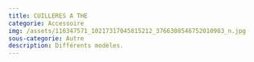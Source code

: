```yaml
---
title: CUILLERES A THE
categorie: Accessoire
img: /assets/116347571_10217317045815212_3766308546752010983_n.jpg
sous-categorie: Autre
description: Différents modèles.
---
```


